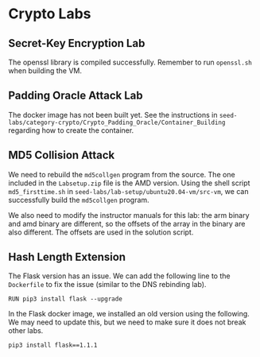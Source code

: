 # Crypto Labs

## Secret-Key Encryption Lab

The openssl library is compiled successfully. 
Remember to run `openssl.sh` when building the VM.


## Padding Oracle Attack Lab

The docker image has not been built yet. See the instructions 
in `seed-labs/category-crypto/Crypto_Padding_Oracle/Container_Building`
regarding how to create the container. 


## MD5 Collision Attack

We need to rebuild the `md5collgen` program from the source. 
The one included in the `Labsetup.zip` file is the AMD version. 
Using the shell script `md5_firsttime.sh` in 
`seed-labs/lab-setup/ubuntu20.04-vm/src-vm`, we can successfully
build the `md5collgen` program. 

We also need to modify the instructor manuals for this 
lab: the arm binary and amd binary are different, so the offsets
of the array in the binary are also different. The offsets
are used in the solution script.


## Hash Length Extension

The Flask version has an issue. We can add the following line
to the `Dockerfile` to fix the issue (similar to the DNS rebinding 
lab). 

```
RUN pip3 install flask --upgrade
```

In the Flask docker image, we installed an old version using the 
following. We may need to update this, but we need to make sure 
it does not break other labs. 

```
pip3 install flask==1.1.1
```
